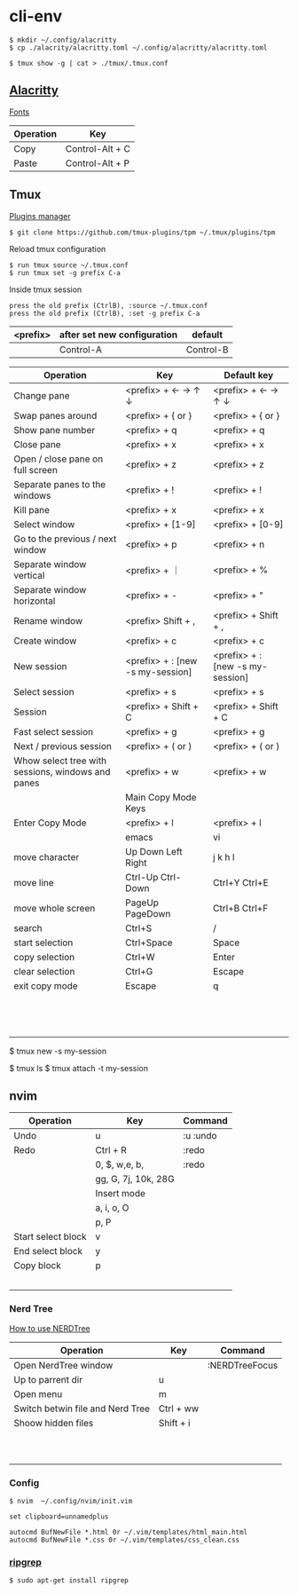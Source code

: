 # cli-env

```shell
$ mkdir ~/.config/alacritty
$ cp ./alacrity/alacritty.toml ~/.config/alacritty/alacritty.toml
```

```shell
$ tmux show -g | cat > ./tmux/.tmux.conf
```

## [Alacritty](https://alacritty.org/)

[Fonts](https://www.nerdfonts.com/font-downloads)

|Operation | Key |
|-|-|
|Copy | Control-Alt + C |
|Paste | Control-Alt + P |

## Tmux

[Plugins manager](https://github.com/tmux-plugins/tpm)

```
$ git clone https://github.com/tmux-plugins/tpm ~/.tmux/plugins/tpm
```


Reload tmux configuration

```shell
$ run tmux source ~/.tmux.conf
$ run tmux set -g prefix C-a
```
Inside tmux session

```
press the old prefix (CtrlB), :source ~/.tmux.conf
press the old prefix (CtrlB), :set -g prefix C-a
```

| &lt;prefix&gt; | after set new configuration | default |
| - | - | - |
| | Control-A | Control-B |


|Operation | Key | Default key |
|-|-|-|
| Change pane | &lt;prefix&gt; + &larr; &rarr; &uarr; &darr; | &lt;prefix&gt; + &larr; &rarr; &uarr; &darr; |
| Swap panes around| &lt;prefix&gt; + { or }  | &lt;prefix&gt; + { or } |
| Show pane number | &lt;prefix&gt; + q | &lt;prefix&gt; + q |
| Close pane | &lt;prefix&gt; + x | &lt;prefix&gt; + x |
| Open / close pane on full screen | &lt;prefix&gt; + z | &lt;prefix&gt; + z |
| Separate panes to the windows | &lt;prefix&gt; + ! | &lt;prefix&gt; + ! |
| Kill pane | &lt;prefix&gt; + x | &lt;prefix&gt; + x |
| Select window  | &lt;prefix&gt; + [1-9] | &lt;prefix&gt; + [0-9] |
| Go to the previous / next window | &lt;prefix&gt; + p | &lt;prefix&gt; + n |
| Separate window vertical | &lt;prefix&gt; + &#65372; | &lt;prefix&gt; + % |
| Separate window horizontal | &lt;prefix&gt; + - | &lt;prefix&gt; + " |
| Rename window | &lt;prefix&gt; Shift + , | &lt;prefix&gt; + Shift + ,
| Create window | &lt;prefix&gt; + c | &lt;prefix&gt; + c |
| New session | &lt;prefix&gt; + : [new -s my-session] | &lt;prefix&gt; + : [new -s my-session] |
| Select session | &lt;prefix&gt; + s | &lt;prefix&gt; + s |
| Session | &lt;prefix&gt; + Shift + C | &lt;prefix&gt; + Shift + C |
| Fast select session | &lt;prefix&gt; + g | &lt;prefix&gt; + g |
| Next / previous session | &lt;prefix&gt; + ( or ) | &lt;prefix&gt; + ( or ) |
| Whow select tree with sessions, windows and panes | &lt;prefix&gt; + w | &lt;prefix&gt; + w |
|  | Main Copy Mode Keys |  |
| Enter Copy Mode | &lt;prefix&gt; + l | &lt;prefix&gt; + l |
|  | emacs | vi |
| move character    | Up Down Left Right | j k h l       |
| move line         | Ctrl-Up Ctrl-Down  | Ctrl+Y Ctrl+E |
| move whole screen | PageUp PageDown    | Ctrl+B Ctrl+F |
| search            | Ctrl+S             | /             |
| start selection   | Ctrl+Space         | Space         |
| copy selection    | Ctrl+W             | Enter         |
| clear selection   | Ctrl+G             | Escape        |
| exit copy mode    | Escape             | q             |
|  |  |  |
|  |  |  |
|  |  |  |
|  |  |  |
|  |  |  |
|  |  |  |
|  |  |  |
|  |  |  |
|  |  |  |
|  |  |  |
|  |  |  |
|  |  |  |
|  |  |  |

$ tmux new -s my-session

$ tmux ls
$ tmux attach -t my-session


## nvim

|Operation | Key | Command |
|-|-|-|
| Undo | u | :u :undo |
| Redo | Ctrl + R | :redo |
|  | 0, $, w,e, b,  | :redo |
|  | gg, G, 7j, 10k, 28G |  |
|  | Insert mode |  |
|  | a, i, o, O |  |
|  | p, P |  |
| Start select block | v |  |
| End select block | y |  |
| Copy block | p |  |
|  |  |  |
|  |  |  |
|  |  |  |
|  |  |  |
|  |  |  |

### Nerd Tree

[How to use NERDTree ](http://www.witkowskibartosz.com/blog/how_to_use_nerdtree.html)

|Operation | Key | Command |
|-|-|-|
| Open NerdTree window |  | :NERDTreeFocus |
| Up to parrent dir | u |  |
| Open menu | m |  |
| Switch betwin file and Nerd Tree | Ctrl + ww |  |
| Shoow hidden files | Shift + i |  |
|  |  |  |
|  |  |  |
|  |  |  |
|  |  |  |
|  |  |  |
|  |  |  |
|  |  |  |
|  |  |  |
|  |  |  |
|  |  |  |



### Config

```shell
$ nvim  ~/.config/nvim/init.vim
```

```
set clipboard=unnamedplus

autocmd BufNewFile *.html 0r ~/.vim/templates/html_main.html
autocmd BufNewFile *.css 0r ~/.vim/templates/css_clean.css
```


### [ripgrep](https://github.com/BurntSushi/ripgrep)

```
$ sudo apt-get install ripgrep
```